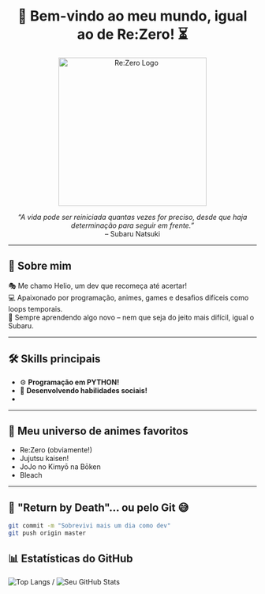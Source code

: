<h1 align="center">👑 Bem-vindo ao meu mundo, igual ao de Re:Zero! ⏳</h1>

<p align="center">
  <img src="https://i.pinimg.com/originals/13/6d/0c/136d0c6f8179ab594a73ea45b0c6bdfd.gif" width="300" alt="Re:Zero Logo"/>
</p>

<p align="center">
  <em>“A vida pode ser reiniciada quantas vezes for preciso, desde que haja determinação para seguir em frente.”</em>
  <br>– Subaru Natsuki
</p>

---

## 🧊 Sobre mim

🎭 Me chamo Helio, um dev que recomeça até acertar!<br>
💻 Apaixonado por programação, animes, games e desafios difíceis como loops temporais.<br>
🧠 Sempre aprendendo algo novo – nem que seja do jeito mais difícil, igual o Subaru.<br>

---

## 🛠️ Skills principais

- ⚙️ **Programação em PYTHON!**
- 📱 **Desenvolvendo habilidades sociais!**
- 

---

## 🌌 Meu universo de animes favoritos

- Re:Zero (obviamente!)
- Jujutsu kaisen!
- JoJo no Kimyō na Bōken
- Bleach
  

---

## 🔁 "Return by Death"... ou pelo Git 😅

```bash
git commit -m "Sobrevivi mais um dia como dev"
git push origin master
```
## 📊 Estatísticas do GitHub

![Top Langs](https://github-readme-stats.vercel.app/api/top-langs/?username=Helio-Ferraz&layout=compact&theme=tokyonight) / ![Seu GitHub Stats](https://github-readme-stats.vercel.app/api?username=Helio-Ferraz&show_icons=true&theme=tokyonight)

